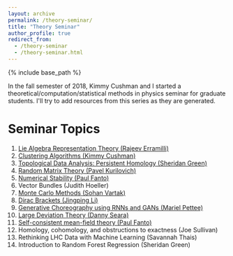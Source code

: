 ```yaml
---
layout: archive
permalink: /theory-seminar/
title: "Theory Seminar"
author_profile: true
redirect_from: 
  - /theory-seminar
  - /theory-seminar.html
---
```


{% include base_path %}

In the fall semester of 2018, Kimmy Cushman and I started a theoretical/computation/statistical methods in physics seminar for graduate students. I'll try to add resources from this series as they are generated.

Seminar Topics
===
1. [Lie Algebra Representation Theory (Rajeev Erramilli)](/files/theory-seminar/lie-algebra-representations.pdf)
2. [Clustering Algorithms (Kimmy Cushman)](/files/theory-seminar/clustering.pdf)
3. [Topological Data Analysis: Persistent Homology (Sheridan Green)](/files/theory-seminar/persistent-homology.pdf)
4. [Random Matrix Theory (Pavel Kurilovich)](/files/theory-seminar/random-matrix-theory.pdf)
5. [Numerical Stability (Paul Fanto)](/files/theory-seminar/numerical-stability.pdf)
6. Vector Bundles (Judith Hoeller)
7. [Monte Carlo Methods (Sohan Vartak)](/files/theory-seminar/mc-methods.pdf)
8. [Dirac Brackets (Jingping Li)](/files/theory-seminar/dirac-brackets.pdf)
9. [Generative Choreography using RNNs and GANs (Mariel Pettee)](https://docs.google.com/presentation/d/1HIbvO-Pcs1rOnf9ptUgvzlQ-adBqlTMdG5i0vUyNkJw/edit?usp=sharing)
10. [Large Deviation Theory (Danny Seara)](/files/theory-seminar/large-deviations.pdf)
11. [Self-consistent mean-field theory (Paul Fanto)](/files/theory-seminar/scmf.pdf)
12. Homology, cohomology, and obstructions to exactness (Joe Sullivan)
13. Rethinking LHC Data with Machine Learning (Savannah Thais)
14. Introduction to Random Forest Regression (Sheridan Green)
